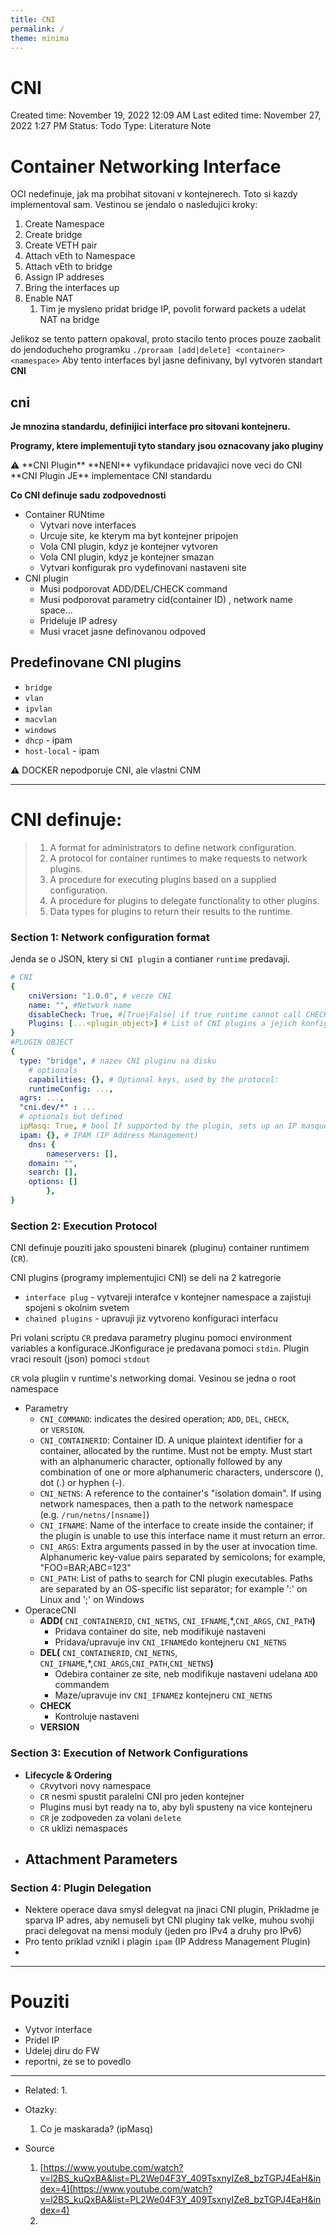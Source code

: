 ```yaml
---
title: CNI
permalink: /
theme: minima 
---
```

# CNI

Created time: November 19, 2022 12:09 AM
Last edited time: November 27, 2022 1:27 PM
Status: Todo
Type: Literature Note

# Container Networking Interface

OCI nedefinuje, jak ma probihat sitovani v kontejnerech. Toto si kazdy implementoval sam. Vestinou se jendalo o nasledujici kroky:

1. Create Namespace
2. Create bridge
3. Create VETH pair
4. Attach vEth to Namespace
5. Attach vEth to bridge
6. Assign IP addreses
7. Bring the interfaces up
8. Enable NAT
    1. Tim je mysleno pridat bridge IP, povolit forward packets a udelat NAT na bridge

Jelikoz se tento pattern opakoval, proto stacilo tento proces pouze zaobalit do jendoducheho programku `./proraam [add|delete] <container> <namespace>` Aby tento interfaces byl jasne definivany, byl vytvoren standart ******CNI******

## cni

**Je mnozina standardu, definijici interface pro sitovani kontejneru.**

**Programy, ktere implementuji tyto standary jsou oznacovany jako pluginy**

<aside>
⚠️ **CNI Plugin** **NENI** vyfikundace pridavajici nove veci do CNI
**CNI Plugin JE** implementace CNI standardu

</aside>

**Co CNI definuje sadu zodpovednosti**

- Container RUNtime
    - Vytvari nove interfaces
    - Urcuje site, ke kterym ma byt kontejner pripojen
    - Vola CNI plugin, kdyz je kontejner vytvoren
    - Vola CNI plugin, kdyz je kontejner smazan
    - Vytvari konfigurak pro vydefinovani nastaveni site
- CNI plugin
    - Musi podporovat ADD/DEL/CHECK command
    - Musi podporovat parametry cid(container ID) , network name space…
    - Prideluje IP adresy
    - Musi vracet jasne definovanou odpoved

## **Predefinovane CNI plugins**

- `bridge`
- `vlan`
- `ipvlan`
- `macvlan`
- `windows`
- `dhcp` - ipam
- `host-local` - ipam

<aside>
⚠️ DOCKER nepodporuje CNI, ale vlastni CNM

</aside>

---

# CNI definuje:

> 
> 
> 1. A format for administrators to define network configuration.
> 2. A protocol for container runtimes to make requests to network plugins.
> 3. A procedure for executing plugins based on a supplied configuration.
> 4. A procedure for plugins to delegate functionality to other plugins.
> 5. Data types for plugins to return their results to the runtime.

### ****Section 1: Network configuration format****

Jenda se o JSON, ktery si `CNI plugin` a contianer `runtime` predavaji.

```yaml
# CNI 
{
	cniVersion: "1.0.0", # verze CNI 
	name: "", #Network name
	disableCheck: True, #[True|False] if true runtime cannot call CHECK (kvuli ocekavanym erorum)
	Plugins: [...<plugin_object>] # List of CNI plugins a jejich konfigurace
}
#PLUGIN OBJECT
{
  type: "bridge", # nazev CNI pluginu na disku
	# optionals
	capabilities: {}, # Optional keys, used by the protocol:
	runtimeConfig: ...,
  agrs: ...,
  "cni.dev/*" : ...
  # optionals but defined
  ipMasq: True, # bool If supported by the plugin, sets up an IP masquerade on the host for this network. This is necessary if the host will act as a gateway to subnets that are not able to route to the IP assigned to the container.
  ipam: {}, # IPAM (IP Address Management)
	dns: {
		nameservers: [],
    domain: "",
    search: [],
    options: []
		},
}
```

### ****Section 2: Execution Protocol****

CNI definuje pouziti jako spousteni binarek (pluginu) container runtimem (`CR`). 

CNI plugins (programy implementujici CNI) se deli na 2 katregorie

- `interface plug` - vytvareji interafce v kontejner namespace a zajistuji spojeni s okolnim svetem
- `chained plugins` - upravuji jiz vytvoreno konfiguraci interfacu

Pri volani scriptu `CR` predava parametry pluginu pomoci environment variables a konfigurace.JKonfigurace je predavana pomoci `stdin`. Plugin vraci resoult (json) pomoci `stdout`

`CR` vola plugiin v runtime's networking domai. Vesinou se jedna o root namespace

- Parametry
    - `CNI_COMMAND`: indicates the desired operation; `ADD`, `DEL`, `CHECK`, or `VERSION`.
    - `CNI_CONTAINERID`: Container ID. A unique plaintext identifier for a container, allocated by the runtime. Must not be empty. Must start with an alphanumeric character, optionally followed by any combination of one or more alphanumeric characters, underscore (), dot (.) or hyphen (-).
    - `CNI_NETNS`: A reference to the container's "isolation domain". If using network namespaces, then a path to the network namespace (e.g. `/run/netns/[nsname]`)
    - `CNI_IFNAME`: Name of the interface to create inside the container; if the plugin is unable to use this interface name it must return an error.
    - `CNI_ARGS`: Extra arguments passed in by the user at invocation time. Alphanumeric key-value pairs separated by semicolons; for example, "FOO=BAR;ABC=123"
    - `CNI_PATH`: List of paths to search for CNI plugin executables. Paths are separated by an OS-specific list separator; for example ':' on Linux and ';' on Windows
- OperaceCNI
    - **ADD(** `CNI_CONTAINERID`, `CNI_NETNS`, `CNI_IFNAME`,*,`CNI_ARGS`, `CNI_PATH`**)**
        - Pridava container do site, neb modifikuje nastaveni
        - Pridava/upravuje inv `CNI_IFNAME`do kontejneru `CNI_NETNS`
    - **DEL(** `CNI_CONTAINERID`, `CNI_NETNS`, `CNI_IFNAME`,*,`CNI_ARGS`,`CNI_PATH`,`CNI_NETNS`**)**
        - Odebira container ze site, neb modifikuje nastaveni udelana `ADD` commandem
        - Maze/upravuje inv `CNI_IFNAME`z kontejneru `CNI_NETNS`
    - **CHECK**
        - Kontroluje nastaveni
    - **VERSION**

### ****Section 3: Execution of Network Configurations****

- ****Lifecycle & Ordering****
    - `CR`vytvori novy namespace
    - `CR` nesmi spustit paralelni CNI pro jeden kontejner
    - Plugins musi byt ready na to, aby byli spusteny na vice kontejneru
    - `CR` je zodpoveden za volani `delete`
    - `CR` uklizi nemaspaces
- ****Attachment Parameters****
    - 

### ****Section 4: Plugin Delegation****

- Nektere operace dava smysl delegvat na jinaci CNI plugin, Prikladme je sparva IP adres, aby nemuseli byt CNI pluginy tak velke, muhou svohji praci delegovat na mensi moduly (jeden pro IPv4 a druhy pro IPv6)
- Pro tento priklad vznikl i plagin `ipam` (IP Address Management Plugin)
- 

---

# Pouziti

- Vytvor interface
- Pridel IP
- Udelej diru do FW
- reportni, ze se to povedlo

---

- Related:
    1. 
- Otazky:
    1. Co je maskarada? (ipMasq)

- Source
    1. [https://www.youtube.com/watch?v=l2BS_kuQxBA&list=PL2We04F3Y_409TsxnyIZe8_bzTGPJ4EaH&index=4](https://www.youtube.com/watch?v=l2BS_kuQxBA&list=PL2We04F3Y_409TsxnyIZe8_bzTGPJ4EaH&index=4)
    2.
